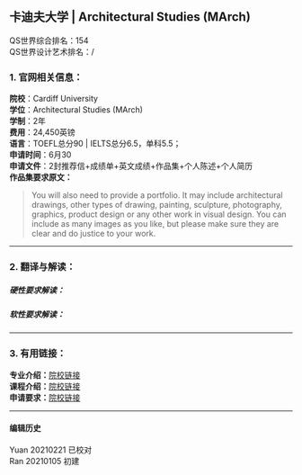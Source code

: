 ## 卡迪夫大学 | Architectural Studies (MArch)

QS世界综合排名：154  
QS世界设计艺术排名：/

### 1. 官网相关信息：

**院校**：Cardiff University  
**学位**：Architectural Studies (MArch)  
**学制**：2年  
**费用**：24,450英镑  
**语言**：TOEFL总分90 | IELTS总分6.5，单科5.5；  
**申请时间**：6月30  
**申请文件**：2封推荐信+成绩单+英文成绩+作品集+个人陈述+个人简历  
**作品集要求原文：**   
> You will also need to provide a portfolio. It may include architectural drawings, other types of drawing, painting, sculpture, photography, graphics, product design or any other work in visual design. You can include as many images as you like, but please make sure they are clear and do justice to your work.



---


### 2. 翻译与解读：

##### 硬性要求解读：


##### 软性要求解读：



---


### 3. 有用链接：

**专业介绍：**[院校链接](https://www.cardiff.ac.uk/study/postgraduate/taught/courses/course/master-of-architecture-march)  
**课程介绍：**[院校链接](https://www.cardiff.ac.uk/study/postgraduate/taught/courses/course/master-of-architecture-march)  
**申请要求：**[院校链接](https://www.cardiff.ac.uk/study/postgraduate/taught/courses/course/master-of-architecture-march)




---


#### 编辑历史
Yuan 20210221 已校对  
Ran 20210105 初建  
